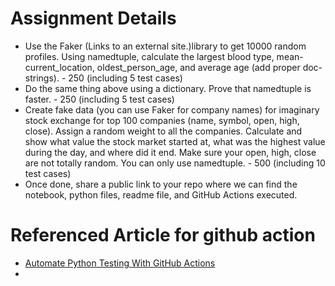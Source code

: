 
# Assignment Details
- Use the Faker (Links to an external site.)library to get 10000 random profiles. Using namedtuple, calculate the largest blood type, mean-current_location, oldest_person_age, and average age (add proper doc-strings). - 250 (including 5 test cases)
- Do the same thing above using a dictionary. Prove that namedtuple is faster. - 250 (including 5 test cases)
- Create fake data (you can use Faker for company names) for imaginary stock exchange for top 100 companies (name, symbol, open, high, close). Assign a random weight to all the companies. Calculate and show what value the stock market started at, what was the highest value during the day, and where did it end. Make sure your open, high, close are not totally random. You can only use namedtuple. - 500  (including 10 test cases)
- Once done, share a public link to your repo where we can find the notebook, python files, readme file, and GitHub Actions executed. 

# Referenced Article for github action
- [Automate Python Testing With GitHub Actions](https://medium.com/swlh/automate-python-testing-with-github-actions-7926b5d8a865)
- 
